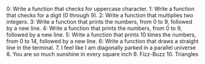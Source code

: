 0: Write a function that checks for uppercase character.
1: Write a function that checks for a digit (0 through 9).
2: Write a function that multiplies two integers.
3: Write a function that prints the numbers, from 0 to 9, followed by a new line.
4: Write a function that prints the numbers, from 0 to 9, followed by a new line.
5: Write a function that prints 10 times the numbers, from 0 to 14, followed by a new line.
6: Write a function that draws a straight line in the terminal.
7. I feel like I am diagonally parked in a parallel universe
8. You are so much sunshine in every square inch
9. Fizz-Buzz
10. Triangles
